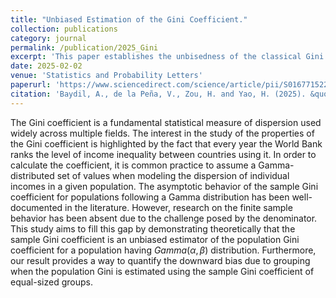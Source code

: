 ```yaml
---
title: "Unbiased Estimation of the Gini Coefficient."
collection: publications
category: journal
permalink: /publication/2025_Gini
excerpt: 'This paper establishes the unbisedness of the classical Gini coefficient for Gamma distribution, with applications to data grouping.'
date: 2025-02-02
venue: 'Statistics and Probability Letters'
paperurl: 'https://www.sciencedirect.com/science/article/pii/S0167715225000215'
citation: 'Baydil, A., de la Peña, V., Zou, H. and Yao, H. (2025). &quot;Unbiased Estimation of the Gini Coefficient.&quot; <i>Prob. Stats. Letters</i>. 222:110376.'
---
```


The Gini coefficient is a fundamental statistical measure of dispersion used widely across multiple fields. The interest in the study of the properties of the Gini coefficient is highlighted by the fact that every year the World Bank ranks the level of income inequality between countries using it. In order to calculate the coefficient, it is common practice to assume a Gamma-distributed set of values when modeling the dispersion of individual incomes in a given population. The asymptotic behavior of the sample Gini coefficient for populations following a Gamma distribution has been well-documented in the literature. However, research on the finite sample behavior has been absent due to the challenge posed by the denominator. This study aims to fill this gap by demonstrating theoretically that the sample Gini coefficient is an unbiased estimator of the population Gini coefficient for a population having $Gamma (\alpha,\beta)$ distribution. Furthermore, our result provides a way to quantify the downward bias due to grouping when the population Gini is estimated using the sample Gini coefficient of equal-sized groups.
